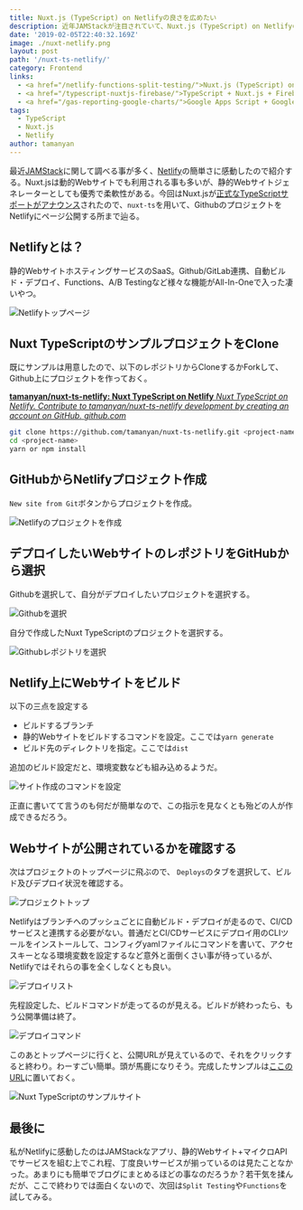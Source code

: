 ```yaml
---
title: Nuxt.js (TypeScript) on Netlifyの良さを広めたい
description: 近年JAMStackが注目されていて、Nuxt.js (TypeScript) on Netlifyの静的Webサイトが熱いので共有する
date: '2019-02-05T22:40:32.169Z'
image: ./nuxt-netlify.png
layout: post
path: '/nuxt-ts-netlify/'
category: Frontend
links:
  - <a href="/netlify-functions-split-testing/">Nuxt.js (TypeScript) on Netlify、Functions / Split Testingで簡単にA/Bテストまでやってみる</a>
  - <a href="/typescript-nuxtjs-firebase/">TypeScript + Nuxt.js + Firebase (+ SSR)でWebアプリを構築</a>
  - <a href="/gas-reporting-google-charts/">Google Apps Script + Google Charts を使って、チャート画像付きのレポートを定期的にメール送信する</a>
tags:
  - TypeScript
  - Nuxt.js
  - Netlify
author: tamanyan
---
```


最近[JAMStack](https://jamstack.org/)に関して調べる事が多く、[Netlify](https://www.netlify.com/)の簡単さに感動したので紹介する。Nuxt.jsは動的Webサイトでも利用される事も多いが、静的Webサイトジェネレーターとしても優秀で柔軟性がある。今回はNuxt.jsが[正式なTypeScriptサポートがアナウンス](https://github.com/nuxt/nuxt.js/releases/tag/v2.4.0)されたので、`nuxt-ts`を用いて、GithubのプロジェクトをNetlifyにページ公開する所まで辿る。

## Netlifyとは？

静的WebサイトホスティングサービスのSaaS。Github/GitLab連携、自動ビルド・デプロイ、Functions、A/B Testingなど様々な機能がAll-In-Oneで入った凄いやつ。

<!--more-->

![Netlifyトップページ](./netlify-top.png)

## Nuxt TypeScriptのサンプルプロジェクトをClone

既にサンプルは用意したので、以下のレポジトリからCloneするかForkして、Github上にプロジェクトを作っておく。

<div class="article-widget">
  <a class="article-widget-image" href="https://github.com/tamanyan/nuxt-ts-netlify" style="background-image: url('https://avatars0.githubusercontent.com/u/2387508?s=460&v=4');" target="_blank">
  </a>
  <a href="https://github.com/tamanyan/nuxt-ts-netlify" target="_blank">
    <strong class="article-widget-title">tamanyan/nuxt-ts-netlify: Nuxt TypeScript on Netlify</strong>
    <em class="article-widget-description">Nuxt TypeScript on Netlify. Contribute to tamanyan/nuxt-ts-netlify development by creating an account on GitHub.</em>
    <em class="article-widget-url">github.com</em>
  </a>
</div>

```bash
git clone https://github.com/tamanyan/nuxt-ts-netlify.git <project-name>
cd <project-name>
yarn or npm install
```

## GitHubからNetlifyプロジェクト作成

`New site from Git`ボタンからプロジェクトを作成。

![Netlifyのプロジェクトを作成](./new-project-from-git.png)

## デプロイしたいWebサイトのレポジトリをGitHubから選択

Githubを選択して、自分がデプロイしたいプロジェクトを選択する。

![Githubを選択](./github-provider.png)

自分で作成したNuxt TypeScriptのプロジェクトを選択する。

![Githubレポジトリを選択](./repo-selection.png)

## Netlify上にWebサイトをビルド

以下の三点を設定する

- ビルドするブランチ
- 静的Webサイトをビルドするコマンドを設定。ここでは`yarn generate`
- ビルド先のディレクトリを指定。ここでは`dist`

追加のビルド設定だと、環境変数なども組み込めるようだ。

![サイト作成のコマンドを設定](./create-a-new-site.png)

正直に書いてて言うのも何だが簡単なので、この指示を見なくとも殆どの人が作成できるだろう。

## Webサイトが公開されているかを確認する

次はプロジェクトのトップページに飛ぶので、 `Deploys`のタブを選択して、ビルド及びデプロイ状況を確認する。

![プロジェクトトップ](./project-top.png)

Netlifyはブランチへのプッシュごとに自動ビルド・デプロイが走るので、CI/CDサービスと連携する必要がない。普通だとCI/CDサービスにデプロイ用のCLIツールをインストールして、コンフィグyamlファイルにコマンドを書いて、アクセスキーとなる環境変数を設定するなど意外と面倒くさい事が待っているが、Netlifyではそれらの事を全くしなくとも良い。

![デプロイリスト](./deploy-list.png)

先程設定した、ビルドコマンドが走ってるのが見える。ビルドが終わったら、もう公開準備は終了。

![デプロイコマンド](./deploy-cmd.png)

このあとトップページに行くと、公開URLが見えているので、それをクリックすると終わり。わーすごい簡単。頭が馬鹿になりそう。完成したサンプルは[ここのURL](https://thirsty-hodgkin-caaecc.netlify.com/)に置いておく。

![Nuxt TypeScriptのサンプルサイト](./website.png)

## 最後に

私がNetlifyに感動したのはJAMStackなアプリ、静的Webサイト+マイクロAPIでサービスを組む上でこれ程、丁度良いサービスが揃っているのは見たことなかった。あまりにも簡単でブログにまとめるほどの事なのだろうか？若干気を揉んだが、ここで終わりでは面白くないので、次回は`Split Testing`や`Functions`を試してみる。
